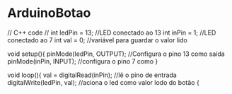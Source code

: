 # ArduinoBotao
// C++ code
//
int ledPin = 13; //LED conectado ao 13
int inPin = 1;  //LED conectado ao 7
int val = 0;  //variável para guardar o valor lido

void setup(){
pinMode(ledPin, OUTPUT);   //Configura o pino 13 como saída
pinMode(inPin, INPUT);     //configura o pino 7 como 
}

void loop(){
val = digitalRead(inPin);  //lê o pino de entrada
digitalWrite(ledPin, val); //aciona o led como valor lodo do botão
{
